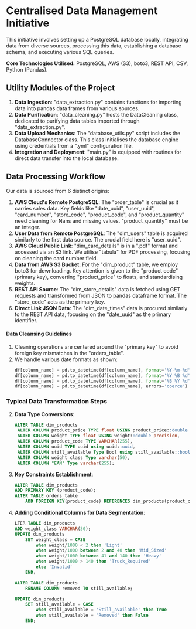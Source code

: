 # Centralised Data Management Initiative

This initiative involves setting up a PostgreSQL database locally, integrating data from diverse sources, processing this data, establishing a database schema, and executing various SQL queries.

**Core Technologies Utilised:** PostgreSQL, AWS (S3), boto3, REST API, CSV, Python (Pandas).

## Utility Modules of the Project

1. **Data Ingestion**: "data_extraction.py" contains functions for importing data into pandas data frames from various sources.
2. **Data Purification**: "data_cleaning.py" hosts the DataCleaning class, dedicated to purifying data tables imported through "data_extraction.py".
3. **Data Upload Mechanics**: The "database_utils.py" script includes the DatabaseConnector class. This class initialises the database engine using credentials from a ".yml" configuration file.
4. **Integration and Deployment**: "main.py" is equipped with routines for direct data transfer into the local database.

## Data Processing Workflow

Our data is sourced from 6 distinct origins:

1. **AWS Cloud's Remote PostgreSQL**: The "order_table" is crucial as it carries sales data. Key fields like "date_uuid", "user_uuid", "card_number", "store_code", "product_code", and "product_quantity" need cleaning for Nans and missing values. "product_quantity" must be an integer.
2. **User Data from Remote PostgreSQL**: The "dim_users" table is acquired similarly to the first data source. The crucial field here is "user_uuid".
3. **AWS Cloud Public Link**: "dim_card_details" is in a ".pdf" format and accessed via an S3 link. We utilise "tabula" for PDF processing, focusing on cleaning the card number field.
4. **Data from AWS S3 Bucket**: For the "dim_product" table, we employ boto3 for downloading. Key attention is given to the "product code" (primary key), converting "product_price" to floats, and standardising weights.
5. **REST API Source**: The "dim_store_details" data is fetched using GET requests and transformed from JSON to pandas dataframe format. The "store_code" acts as the primary key.
6. **Direct Link JSON Data**: The "dim_date_times" data is procured similarly to the REST API data, focusing on the "date_uuid" as the primary identifier.

#### Data Cleansing Guidelines

1. Cleaning operations are centered around the "primary key" to avoid foreign key mismatches in the "orders_table".
2. We handle various date formats as shown:
   ```python
   df[column_name] = pd.to_datetime(df[column_name], format='%Y-%m-%d', errors='ignore')
   df[column_name] = pd.to_datetime(df[column_name], format='%Y %B %d', errors='ignore')
   df[column_name] = pd.to_datetime(df[column_name], format='%B %Y %d', errors='ignore')
   df[column_name] = pd.to_datetime(df[column_name], errors='coerce')
### Typical Data Transformation Steps

2. **Data Type Conversions**:
   ```sql
   ALTER TABLE dim_products
   	ALTER COLUMN product_price TYPE float USING product_price::double precision,
   	ALTER COLUMN weight TYPE float USING weight::double precision,
   	ALTER COLUMN product_code TYPE VARCHAR(255),
   	ALTER COLUMN uuid TYPE uuid using uuid::uuid,
   	ALTER COLUMN still_available Type Bool using still_available::boolean,
   	ALTER COLUMN weight_class Type varchar(50),
   	ALTER COLUMN "EAN" Type varchar(255);

3. **Key Constraints Establishment**:
    ```sql
    ALTER TABLE dim_products
	ADD PRIMARY KEY (product_code);
    ALTER TABLE orders_table
        ADD FOREIGN KEY(product_code) REFERENCES dim_products(product_code);

3. **Adding Conditional Columns for Data Segmentation**:
    ```sql
    LTER TABLE dim_products
	ADD weight_class VARCHAR(30);
    UPDATE dim_products
        SET weight_class = CASE 
            when weight/1000 < 2 then 'Light'
            when weight/1000 between 2 and 40 then 'Mid_Sized'
            when weight/1000 between 41 and 140 then 'Heavy'
            when weight/1000 > 140 then 'Truck_Required'  
            else 'Invalid' 
        END;

    ALTER TABLE dim_products
        RENAME COLUMN removed TO still_available;

    UPDATE dim_products
        SET still_available = CASE 
            when still_available = 'Still_available' then True
            when still_available = 'Removed' then False
        END;